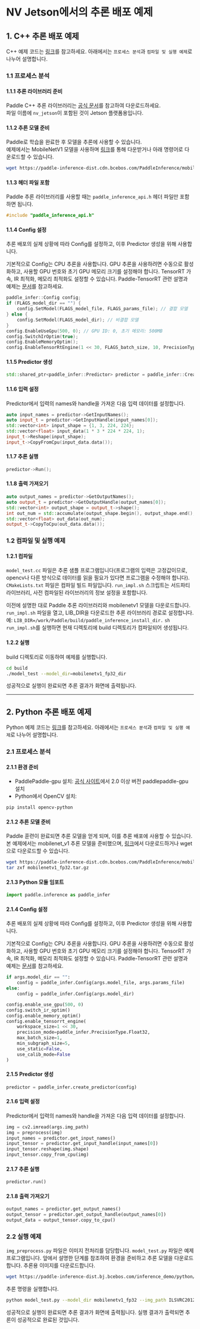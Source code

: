 # NV Jetson에서의 추론 배포 예제

## 1. C++ 추론 배포 예제

C++ 예제 코드는 [링크](https://github.com/PaddlePaddle/Paddle-Inference-Demo/tree/master/c%2B%2B/cuda_linux_demo)를 참고하세요. 아래에서는 `프로세스 분석`과 `컴파일 및 실행 예제`로 나누어 설명합니다.

### 1.1 프로세스 분석

#### 1.1.1 추론 라이브러리 준비

Paddle C++ 추론 라이브러리는 [공식 문서](https://www.paddlepaddle.org.cn/documentation/docs/zh/develop/guides/05_inference_deployment/inference/build_and_install_lib_cn.html)를 참고하여 다운로드하세요.  
파일 이름에 `nv_jetson`이 포함된 것이 Jetson 플랫폼용입니다.

#### 1.1.2 추론 모델 준비

Paddle로 학습을 완료한 후 모델을 추론에 사용할 수 있습니다.  
예제에서는 MobileNetV1 모델을 사용하며 [링크](https://paddle-inference-dist.cdn.bcebos.com/PaddleInference/mobilenetv1_fp32.tar.gz)를 통해 다운받거나 아래 명령어로 다운로드할 수 있습니다.

```bash
wget https://paddle-inference-dist.cdn.bcebos.com/PaddleInference/mobilenetv1_fp32.tar.gz
```

#### 1.1.3 헤더 파일 포함

Paddle 추론 라이브러리를 사용할 때는 `paddle_inference_api.h` 헤더 파일만 포함하면 됩니다.

```cpp
#include "paddle_inference_api.h"
```

#### 1.1.4 Config 설정

추론 배포의 실제 상황에 따라 Config를 설정하고, 이후 Predictor 생성을 위해 사용합니다.

기본적으로 Config는 CPU 추론을 사용합니다. GPU 추론을 사용하려면 수동으로 활성화하고, 사용할 GPU 번호와 초기 GPU 메모리 크기를 설정해야 합니다. TensorRT 가속, IR 최적화, 메모리 최적화도 설정할 수 있습니다. Paddle-TensorRT 관련 설명과 예제는 [문서](https://www.paddlepaddle.org.cn/inference/master/guides/nv_gpu_infer/gpu_trt_infer.html)를 참고하세요.

```cpp
paddle_infer::Config config;
if (FLAGS_model_dir == "") {
    config.SetModel(FLAGS_model_file, FLAGS_params_file); // 결합 모델
} else {
    config.SetModel(FLAGS_model_dir); // 비결합 모델
}
config.EnableUseGpu(500, 0); // GPU ID: 0, 초기 메모리: 500MB
config.SwitchIrOptim(true);
config.EnableMemoryOptim();
config.EnableTensorRtEngine(1 << 30, FLAGS_batch_size, 10, PrecisionType::kFloat32, false, false);
```

#### 1.1.5 Predictor 생성

```cpp
std::shared_ptr<paddle_infer::Predictor> predictor = paddle_infer::CreatePredictor(config);
```

#### 1.1.6 입력 설정

Predictor에서 입력의 names와 handle을 가져온 다음 입력 데이터를 설정합니다.

```cpp
auto input_names = predictor->GetInputNames();
auto input_t = predictor->GetInputHandle(input_names[0]);
std::vector<int> input_shape = {1, 3, 224, 224};
std::vector<float> input_data(1 * 3 * 224 * 224, 1);
input_t->Reshape(input_shape);
input_t->CopyFromCpu(input_data.data());
```

#### 1.1.7 추론 실행

```cpp
predictor->Run();
```

#### 1.1.8 출력 가져오기

```cpp
auto output_names = predictor->GetOutputNames();
auto output_t = predictor->GetOutputHandle(output_names[0]);
std::vector<int> output_shape = output_t->shape();
int out_num = std::accumulate(output_shape.begin(), output_shape.end(), 1, std::multiplies<int>());
std::vector<float> out_data(out_num);
output_t->CopyToCpu(out_data.data());
```

### 1.2 컴파일 및 실행 예제

#### 1.2.1 컴파일

`model_test.cc` 파일은 추론 샘플 프로그램입니다(프로그램의 입력은 고정값이므로, opencv나 다른 방식으로 데이터를 읽을 필요가 있다면 프로그램을 수정해야 합니다).
`CMakeLists.txt` 파일은 컴파일 빌드 파일입니다.
`run_impl.sh` 스크립트는 서드파티 라이브러리, 사전 컴파일된 라이브러리의 정보 설정을 포함합니다.

이전에 설명한 대로 Paddle 추론 라이브러리와 mobilenetv1 모델을 다운로드합니다.
`run_impl.sh` 파일을 열고, LIB_DIR을 다운로드한 추론 라이브러리 경로로 설정합니다. 예: `LIB_DIR=/work/Paddle/build/paddle_inference_install_dir.`
`sh run_impl.sh`를 실행하면 현재 디렉토리에 build 디렉토리가 컴파일되어 생성됩니다.

#### 1.2.2 실행

build 디렉토리로 이동하여 예제를 실행합니다.

```bash
cd build
./model_test --model_dir=mobilenetv1_fp32_dir
```

성공적으로 실행이 완료되면 추론 결과가 화면에 출력됩니다.

---

## 2. Python 추론 배포 예제

Python 예제 코드는 [링크](https://github.com/PaddlePaddle/Paddle-Inference-Demo/tree/master/python/cuda_linux_demo)를 참고하세요. 아래에서는 `프로세스 분석`과 `컴파일 및 실행 예제`로 나누어 설명합니다.

### 2.1 프로세스 분석

#### 2.1.1 환경 준비

- PaddlePaddle-gpu 설치: [공식 사이트](https://www.paddlepaddle.org.cn/)에서 2.0 이상 버전 paddlepaddle-gpu 설치
- Python에서 OpenCV 설치:

```bash
pip install opencv-python
```

#### 2.1.2 추론 모델 준비

Paddle 훈련이 완료되면 추론 모델을 얻게 되며, 이를 추론 배포에 사용할 수 있습니다.
본 예제에서는 mobilenet_v1 추론 모델을 준비했으며, [링크](https://paddle-inference-dist.cdn.bcebos.com/PaddleInference/mobilenetv1_fp32.tar.gz)에서 다운로드하거나 wget으로 다운로드할 수 있습니다.

```bash
wget https://paddle-inference-dist.cdn.bcebos.com/PaddleInference/mobilenetv1_fp32.tar.gz
tar zxf mobilenetv1_fp32.tar.gz
```

#### 2.1.3 Python 모듈 임포트

```python
import paddle.inference as paddle_infer
```

#### 2.1.4 Config 설정

추론 배포의 실제 상황에 따라 Config를 설정하고, 이후 Predictor 생성을 위해 사용합니다.

기본적으로 Config는 CPU 추론을 사용합니다. GPU 추론을 사용하려면 수동으로 활성화하고, 사용할 GPU 번호와 초기 GPU 메모리 크기를 설정해야 합니다. TensorRT 가속, IR 최적화, 메모리 최적화도 설정할 수 있습니다. Paddle-TensorRT 관련 설명과 예제는 [문서](https://www.paddlepaddle.org.cn/inference/master/guides/nv_gpu_infer/gpu_trt_infer.html)를 참고하세요.

```python
if args.model_dir == "":
    config = paddle_infer.Config(args.model_file, args.params_file)
else:
    config = paddle_infer.Config(args.model_dir)

config.enable_use_gpu(500, 0)
config.switch_ir_optim()
config.enable_memory_optim()
config.enable_tensorrt_engine(
    workspace_size=1 << 30,
    precision_mode=paddle_infer.PrecisionType.Float32,
    max_batch_size=1,
    min_subgraph_size=5,
    use_static=False,
    use_calib_mode=False
)
```

#### 2.1.5 Predictor 생성

```python
predictor = paddle_infer.create_predictor(config)
```

#### 2.1.6 입력 설정

Predictor에서 입력의 names와 handle을 가져온 다음 입력 데이터를 설정합니다.

```python
img = cv2.imread(args.img_path)
img = preprocess(img)
input_names = predictor.get_input_names()
input_tensor = predictor.get_input_handle(input_names[0])
input_tensor.reshape(img.shape)
input_tensor.copy_from_cpu(img)
```

#### 2.1.7 추론 실행

```python
predictor.run()
```

#### 2.1.8 출력 가져오기

```python
output_names = predictor.get_output_names()
output_tensor = predictor.get_output_handle(output_names[0])
output_data = output_tensor.copy_to_cpu()
```

### 2.2 실행 예제

`img_preprocess.py` 파일은 이미지 전처리를 담당합니다. `model_test.py` 파일은 예제 프로그램입니다. 앞에서 설명한 단계를 참조하여 환경을 준비하고 추론 모델을 다운로드합니다.
추론용 이미지를 다운로드합니다.

```bash
wget https://paddle-inference-dist.bj.bcebos.com/inference_demo/python/resnet50/ILSVRC2012_val_00000247.jpeg
```

추론 명령을 실행합니다.

```bash
python model_test.py --model_dir mobilenetv1_fp32 --img_path ILSVRC2012_val_00000247.jpeg
```

성공적으로 실행이 완료되면 추론 결과가 화면에 출력됩니다.
실행 결과가 출력되면 추론이 성공적으로 완료된 것입니다.
